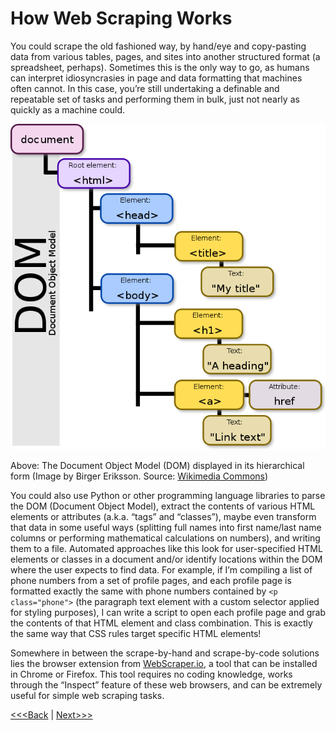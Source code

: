 # How Web Scraping Works

You could scrape the old fashioned way, by hand/eye and copy-pasting data from various tables, pages, and sites into another structured format (a spreadsheet, perhaps). Sometimes this is the only way to go, as humans can interpret idiosyncrasies in page and data formatting that machines often cannot. In this case, you’re still undertaking a definable and repeatable set of tasks and performing them in bulk, just not nearly as quickly as a machine could.

![A diagram displaying the hierarchy of the Document Object Model or DOM](../img/DOM.png)

Above: The Document Object Model (DOM) displayed in its hierarchical form (Image by Birger Eriksson. Source: [Wikimedia Commons](https://commons.wikimedia.org/wiki/Category:Document_object_models#/media/File:DOM-model.svg))

You could also use Python or other programming language libraries to parse the DOM (Document Object Model), extract the contents of various HTML elements or attributes (a.k.a. “tags” and “classes”), maybe even transform that data in some useful ways (splitting full names into first name/last name columns or performing mathematical calculations on numbers), and writing them to a file. Automated approaches like this look for user-specified HTML elements or classes in a document and/or identify locations within the DOM where the user expects to find data. For example, if I’m compiling a list of phone numbers from a set of profile pages, and each profile page is formatted exactly the same with phone numbers contained by `<p class="phone">` (the paragraph text element with a custom selector applied for styling purposes), I can write a script to open each profile page and grab the contents of that HTML element and class combination. This is exactly the same way that CSS rules target specific HTML elements!

Somewhere in between the scrape-by-hand and scrape-by-code solutions lies the browser extension from [WebScraper.io](https://webscraper.io), a tool that can be installed in Chrome or Firefox. This tool requires no coding knowledge, works through the “Inspect” feature of these web browsers, and can be extremely useful for simple web scraping tasks. 

[<<<Back](02-TOS-ethics.md) | [Next>>>](04-scraper.md)
